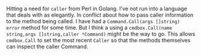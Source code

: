 Hitting a need for `caller` from Perl in Golang. I've not run into a
language that deals with as elegantly. In conflict about how to pass
caller information to the method being called. I have had a
`Command.Call(args []string) error` method for some time. But I think a
using a `cmdbox.Call(name string,args []string,caller *Command)` might
be the way to go. This allows `cmdbox.Call` to set the most recent
`Caller` so that the methods themselves can inspect the caller Command.
